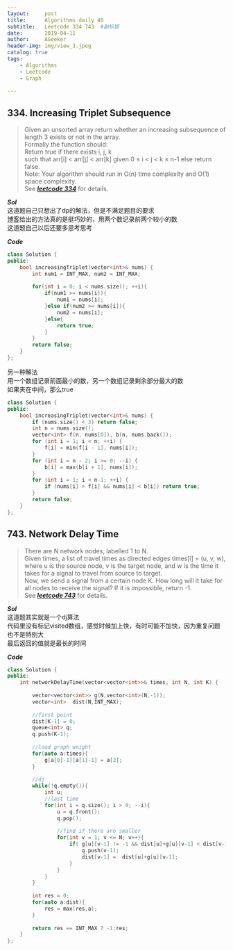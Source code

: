 ```yaml
---
layout:     post
title:      Algorithms daily 40
subtitle:   Leetcode 334 743  #副标题
date:       2019-04-11
author:     ASeeker
header-img: img/view_3.jpeg
catalog: true
tags:
    - Algorithms
    - Leetcode
    - Graph
    
---
```


## 334. Increasing Triplet Subsequence
>Given an unsorted array return whether an increasing subsequence of length 3 exists or not in the array.  
Formally the function should:    
Return true if there exists i, j, k   
such that arr[i] < arr[j] < arr[k] given 0 ≤ i < j < k ≤ n-1 else return false.  
Note: Your algorithm should run in O(n) time complexity and O(1) space complexity.    
See [***leetcode 334***][ref1] for details.   

[ref1]:https://leetcode.com/problems/increasing-triplet-subsequence/


***Sol***   
这道题自己只想出了dp的解法，但是不满足题目的要求  
[博客][ref2]给出的方法真的是挺巧妙的，用两个数记录前两个较小的数  
这道题自己以后还要多思考思考  

[ref2]:http://www.cnblogs.com/grandyang/p/5194599.html

***Code***

```cpp
class Solution {
public:
    bool increasingTriplet(vector<int>& nums) {
        int num1 = INT_MAX, num2 = INT_MAX;
        
        for(int i = 0; i < nums.size(); ++i){
            if(num1 >= nums[i]){
                num1 = nums[i];
            }else if(num2 >= nums[i]){
                num2 = nums[i];
            }else{
                return true;
            }
        }
        return false;
    }
};
```
另一种解法  
用一个数组记录前面最小的数，另一个数组记录剩余部分最大的数  
如果夹在中间，那么true

```cpp
class Solution {
public:
    bool increasingTriplet(vector<int>& nums) {
        if (nums.size() < 3) return false;
        int n = nums.size();
        vector<int> f(n, nums[0]), b(n, nums.back());
        for (int i = 1; i < n; ++i) {
            f[i] = min(f[i - 1], nums[i]);
        }
        for (int i = n - 2; i >= 0; --i) {
            b[i] = max(b[i + 1], nums[i]);
        }
        for (int i = 1; i < n-1; ++i) {
            if (nums[i] > f[i] && nums[i] < b[i]) return true;
        }
        return false;
    }
};
```

## 743. Network Delay Time
>There are N network nodes, labelled 1 to N.  
Given times, a list of travel times as directed edges times[i] = (u, v, w), where u is the source node, v is the target node, and w is the time it takes for a signal to travel from source to target.  
Now, we send a signal from a certain node K. How long will it take for all nodes to receive the signal? If it is impossible, return -1.  
See [***leetcode 743***][ref3] for details.   

[ref3]:https://leetcode.com/problems/network-delay-time/


***Sol***   
这道题其实就是一个dj算法  
代码里没有标记visited数组，感觉时候加上快，有时可能不加快，因为重复问题也不是特别大  
最后返回的值就是最长的时间  


***Code***

```cpp
class Solution {
public:
    int networkDelayTime(vector<vector<int>>& times, int N, int K) {
        
        vector<vector<int>> g(N,vector<int>(N,-1));
        vector<int>  dist(N,INT_MAX);
        
        //first point
        dist[K-1] = 0;
        queue<int> q;
        q.push(K-1);
        
        //load graph weight
        for(auto a:times){
            g[a[0]-1][a[1]-1] = a[2];
        }
        
        //dj
        while(!q.empty()){  
            int u;
            //last time
            for(int i = q.size(); i > 0; --i){
                u = q.front();
                q.pop();
            
                //find if there are smaller
                for(int v = 1; v <= N; v++){
                    if( g[u][v-1] != -1 && dist[u]+g[u][v-1] < dist[v-1]){
                        q.push(v-1);
                        dist[v-1] =  dist[u]+g[u][v-1];
                    }
                }
            }
        }
        
        int res = 0;
        for(auto a:dist){
            res = max(res,a);
        }
        
        return res == INT_MAX ? -1:res;
    }
};
```
